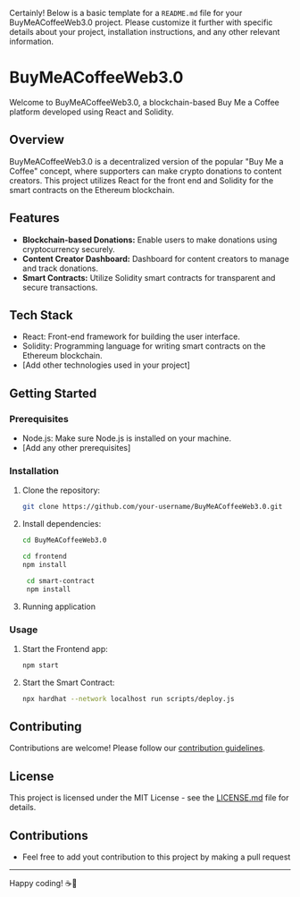 Certainly! Below is a basic template for a `README.md` file for your BuyMeACoffeeWeb3.0 project. Please customize it further with specific details about your project, installation instructions, and any other relevant information.

# BuyMeACoffeeWeb3.0

Welcome to BuyMeACoffeeWeb3.0, a blockchain-based Buy Me a Coffee platform developed using React and Solidity.

## Overview

BuyMeACoffeeWeb3.0 is a decentralized version of the popular "Buy Me a Coffee" concept, where supporters can make crypto donations to content creators. This project utilizes React for the front end and Solidity for the smart contracts on the Ethereum blockchain.

## Features

- **Blockchain-based Donations:** Enable users to make donations using cryptocurrency securely.
- **Content Creator Dashboard:** Dashboard for content creators to manage and track donations.
- **Smart Contracts:** Utilize Solidity smart contracts for transparent and secure transactions.

## Tech Stack

- React: Front-end framework for building the user interface.
- Solidity: Programming language for writing smart contracts on the Ethereum blockchain.
- [Add other technologies used in your project]

## Getting Started

### Prerequisites

- Node.js: Make sure Node.js is installed on your machine.
- [Add any other prerequisites]

### Installation

1. Clone the repository:

   ```bash
   git clone https://github.com/your-username/BuyMeACoffeeWeb3.0.git
   ```

2. Install dependencies:

   ```bash
   cd BuyMeACoffeeWeb3.0
   ```
    ```bash
    cd frontend
    npm install
   ```

   ```bash
    cd smart-contract
    npm install
   ```

3. Running application

### Usage

1. Start the Frontend app:

   ```bash
   npm start
   ```

2. Start the Smart Contract:

   ```bash
   npx hardhat --network localhost run scripts/deploy.js
   ```

## Contributing

Contributions are welcome! Please follow our [contribution guidelines](CONTRIBUTING.md).

## License

This project is licensed under the MIT License - see the [LICENSE.md](LICENSE.md) file for details.

## Contributions

- Feel free to add yout contribution to this project by making a pull request

---

Happy coding! ☕️🚀
